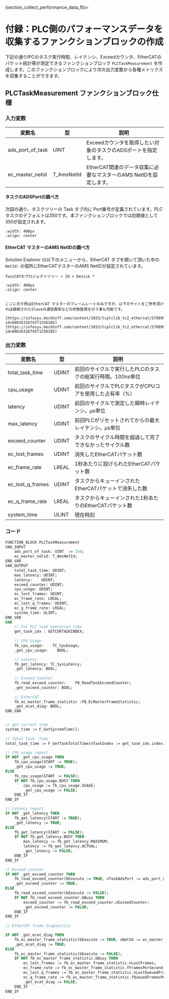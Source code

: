 (section_collect_performance_data_fb)=
# 付録：PLC側のパフォーマンスデータを収集するファンクションブロックの作成

下記の通りIPCのタスク実行時間、レイテンシ、Exceedカウンタ、EtherCATのパケット統計等が測定できるファンクションブロック `PLCTaskMeasurement` を作成します。このファンクションブロックにより次の出力変数から各種メトリクスを収集することができます。

## PLCTaskMeasurement ファンクションブロック仕様

### 入力変数




|変数名|型|説明|
|-|-|-|
|ads_port_of_task| UINT|Exceedカウンタを取得したい対象のタスクのADSポートを指定します。|
|ec_master_netid|T_AmsNetId|EtherCAT関連のデータ収集に必要なマスターのAMS NetIDを設定します。|

#### タスクのADSPortの調べ方

次図の通り、タスクツリーの Task タブ内に Port番号が定義されています。PLCタスクのデフォルトは350です。本ファンクションブロックでは初期値として350が設定されます。

```{image} assets/2023-02-19-18-32-49.png
:width: 400px
:align: center
```

#### EtherCAT マスターのAMS NetIDの調べ方

Solution Explorer の以下のメニューから、EtherCAT タブを開いて頂いた中の `NetId:` の個所にEtherCATマスターのAMS NetIDが設定されています。

```
TwinCATのプロジェクトツリー > IO > Device *
```

```{image} assets/2023-02-20-10-51-53.png
:width: 400px
:align: center
```

```{admonition} EtherCATのメトリクスについて

ここに示す例はEtherCAT マスターのフレームレートのみですが、以下のサイトをご参考頂ければ接続されたSlaveの通信異常などの状態監視を行う事も可能です。

[https://infosys.beckhoff.com/content/1033/tcplclib_tc2_ethercat/57009931.html?id=6861631674371256185](https://infosys.beckhoff.com/content/1033/tcplclib_tc2_ethercat/57009931.html?id=6861631674371256185)

```

### 出力変数

|変数名|型|説明|
|-|-|-|
|total_task_time| UDINT|前回のサイクルで実行したPLCのタスクの総実行時間。100$ns$単位|
|cpu_usage| UDINT|前回のサイクルでPLCタスクがCPUコアを使用した占有率（$\%$）|
|latency| UDINT|前回のサイクルで測定した瞬時レイテンシ。$\mu s$単位|
|max_latency| UDINT|前回PLCがリセットされてからの最大レイテンシ。$\mu s$単位|
|exceed_counter| UDINT|タスクのサイクル時間を超過して完了できなかったサイクル数|
|ec_lost_frames| UDINT|消失したEtherCATパケット数|
|ec_frame_rate| LREAL|1秒あたりに投げられたEtherCATパケット数|
|ec_lost_q_frames| UDINT|タスクからキューインされたEtherCATパケットで消失した数|
|ec_q_frame_rate| LREAL|タスクからキューインされた1秒あたりのEtherCATパケット数|
|system_time| ULINT|現在時刻|

### コード

``` pascal
FUNCTION_BLOCK PLCTaskMeasurement
VAR_INPUT
	ads_port_of_task: UINT  := 350;
    ec_master_netid: T_AmsNetId;
END_VAR
VAR_OUTPUT
    total_task_time: UDINT;
    max_latency: UDINT;
    latency:    UDINT;
    exceed_counter: UDINT;
    cpu_usage: UDINT;
    ec_lost_frames: UDINT;
    ec_frame_rate: LREAL;
    ec_lost_q_frames: UDINT;
    ec_q_frame_rate: LREAL;
    system_time: ULINT;
END_VAR
VAR    
    // For PLC task execution time
    get_task_idx : GETCURTASKINDEX;
    
    // CPU Usage
    fb_cpu_usage:    TC_CpuUsage;
    _get_cpu_usage:    BOOL;

    // Latency
    fb_get_latency: TC_SysLatency;
    _get_latency: BOOL;
    
    // Exceed Counter
    fb_read_exceed_counter:    FB_ReadTaskExceedCounter;
    _get_exceed_counter: BOOL;
    
    // EtherCAT
    fb_ec_master_frame_statistic :FB_EcMasterFrameStatistic;
    _get_ecat_diag: BOOL;
END_VAR


// get current time
system_time := F_GetSystemTime();
 
// Total Task  Time
total_task_time := F_GetTaskTotalTime(nTaskIndex := get_task_idx.index);

// CPU usage report
IF NOT _get_cpu_usage THEN
    fb_cpu_usage(START := TRUE);
    _get_cpu_usage := TRUE;
ELSE
    fb_cpu_usage(START := FALSE);
    IF NOT fb_cpu_usage.BUSY THEN
        cpu_usage := fb_cpu_usage.USAGE;
        _get_cpu_usage := FALSE;
    END_IF
END_IF

// Latency report
IF NOT _get_latency THEN
    fb_get_latency(START := TRUE);
    _get_latency := TRUE;
ELSE
    fb_get_latency(START := FALSE);
    IF NOT fb_get_latency.BUSY THEN
        max_latency := fb_get_latency.MAXIMUM;
        latency := fb_get_latency.ACTUAL;
        _get_latency := FALSE;
    END_IF
END_IF

// Exceed counter
IF NOT _get_exceed_counter THEN
    fb_read_exceed_counter(bExecute := TRUE, nTaskAdsPort := ads_port_of_task);
    _get_exceed_counter := TRUE;
ELSE
    fb_read_exceed_counter(bExecute := FALSE);
    IF NOT fb_read_exceed_counter.bBusy THEN
        exceed_counter := fb_read_exceed_counter.nExceedCounter;
        _get_exceed_counter := FALSE;
    END_IF
END_IF
    
// EtherCAT frame diagnostics

IF NOT _get_ecat_diag THEN
    fb_ec_master_frame_statistic(bExecute := TRUE, sNetId := ec_master_netid);
    _get_ecat_diag := TRUE;
ELSE
    fb_ec_master_frame_statistic(bExecute := FALSE);
    IF NOT fb_ec_master_frame_statistic.bBusy THEN
        ec_lost_frames := fb_ec_master_frame_statistic.nLostFrames;
        ec_frame_rate := fb_ec_master_frame_statistic.fFramesPerSecond;
        ec_lost_q_frames := fb_ec_master_frame_statistic.nLostQueuedFrames;
        ec_q_frame_rate := fb_ec_master_frame_statistic.fQueuedFramesPerSecond;
        _get_ecat_diag := FALSE;
    END_IF
END_IF




```